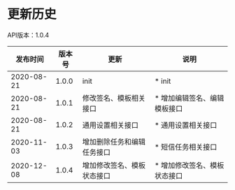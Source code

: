 # 更新历史 #
API版本：1.0.4

|发布时间|版本号|更新|说明|
|---|---|---|---|
|2020-08-21   |1.0.0   |init       | * init
|2020-08-21   |1.0.1   |修改签名、模板相关接口       | * 增加编辑签名、编辑模板接口
|2020-08-21   |1.0.2   |通用设置相关接口       | * 通用设置相关接口
|2020-11-03   |1.0.3   |增加删除任务和编辑任务接口       | * 短信任务相关接口
|2020-12-08   |1.0.4   |增加修改签名、模板状态接口       | * 增加修改签名、模板状态接口 
